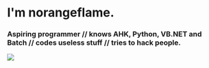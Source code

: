 # I'm norangeflame.
### Aspiring programmer // knows AHK, Python, VB.NET and Batch // codes useless stuff // tries to hack people. 

![](https://komarev.com/ghpvc/?username=norangeflame)

<!--
**norangeflame/norangeflame** is a ✨ _special_ ✨ repository because its `README.md` (this file) appears on your GitHub profile.

Here are some ideas to get you started:

- 🔭 I’m currently working on ...
- 🌱 I’m currently learning ...
- 👯 I’m looking to collaborate on ...
- 🤔 I’m looking for help with ...
- 💬 Ask me about ...
- 📫 How to reach me: ...
- 😄 Pronouns: ...
- ⚡ Fun fact: ...
-->
